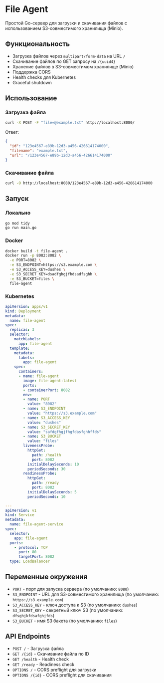 # File Agent

Простой Go-сервер для загрузки и скачивания файлов с использованием S3-совместимого хранилища (Minio).

## Функциональность

- Загрузка файлов через `multipart/form-data` на URL `/`
- Скачивание файлов по GET запросу на `/{uuid4}`
- Хранение файлов в S3-совместимом хранилище (Minio)
- Поддержка CORS
- Health checks для Kubernetes
- Graceful shutdown

## Использование

### Загрузка файла

```bash
curl -X POST -F "file=@example.txt" http://localhost:8080/
```

Ответ:
```json
{
  "id": "123e4567-e89b-12d3-a456-426614174000",
  "filename": "example.txt",
  "url": "/123e4567-e89b-12d3-a456-426614174000"
}
```

### Скачивание файла

```bash
curl -O http://localhost:8080/123e4567-e89b-12d3-a456-426614174000
```

## Запуск

### Локально

```bash
go mod tidy
go run main.go
```

### Docker

```bash
docker build -t file-agent .
docker run -p 8082:8082 \
  -e PORT=8082 \
  -e S3_ENDPOINT=https://s3.example.com \
  -e S3_ACCESS_KEY=dushes \
  -e S3_SECRET_KEY=dsadfghgjfhdsadfsghh \
  -e S3_BUCKET=files \
  file-agent
```

### Kubernetes

```yaml
apiVersion: apps/v1
kind: Deployment
metadata:
  name: file-agent
spec:
  replicas: 3
  selector:
    matchLabels:
      app: file-agent
  template:
    metadata:
      labels:
        app: file-agent
    spec:
      containers:
      - name: file-agent
        image: file-agent:latest
        ports:
        - containerPort: 8082
        env:
        - name: PORT
          value: "8082"
        - name: S3_ENDPOINT
          value: "https://s3.example.com"
        - name: S3_ACCESS_KEY
          value: "dushes"
        - name: S3_SECRET_KEY
          value: "safdgfhgjfhgfdasfghhffds"
        - name: S3_BUCKET
          value: "files"
        livenessProbe:
          httpGet:
            path: /health
            port: 8082
          initialDelaySeconds: 10
          periodSeconds: 30
        readinessProbe:
          httpGet:
            path: /ready
            port: 8082
          initialDelaySeconds: 5
          periodSeconds: 10

---
apiVersion: v1
kind: Service
metadata:
  name: file-agent-service
spec:
  selector:
    app: file-agent
  ports:
    - protocol: TCP
      port: 80
      targetPort: 8082
  type: LoadBalancer
```

## Переменные окружения

- `PORT` - порт для запуска сервера (по умолчанию: `8080`)
- `S3_ENDPOINT` - URL для S3-совместимого хранилища (по умолчанию: `https://s3.example.com`)
- `S3_ACCESS_KEY` - ключ доступа к S3 (по умолчанию: `dushes`)
- `S3_SECRET_KEY` - секретный ключ S3 (по умолчанию: `dfsghjkfdsafghjfds`)
- `S3_BUCKET` - имя S3 бакета (по умолчанию: `files`)

## API Endpoints

- `POST /` - Загрузка файла
- `GET /{id}` - Скачивание файла по ID
- `GET /health` - Health check
- `GET /ready` - Readiness check
- `OPTIONS /` - CORS preflight для загрузки
- `OPTIONS /{id}` - CORS preflight для скачивания 
